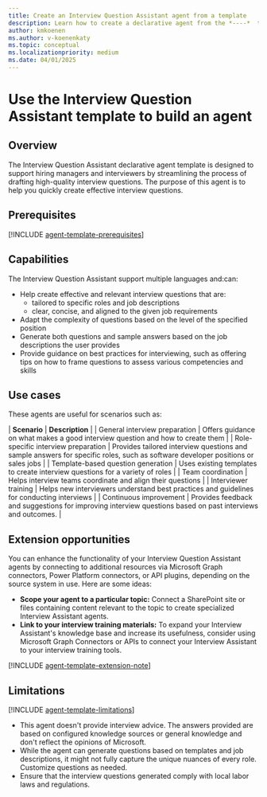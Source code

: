 ```yaml
---
title: Create an Interview Question Assistant agent from a template
description: Learn how to create a declarative agent from the *----*  template in Copilot Studio agent builder
author: kmkoenen
ms.author: v-koenenkaty
ms.topic: conceptual
ms.localizationpriority: medium
ms.date: 04/01/2025
---
```


# Use the Interview Question Assistant template to build an agent

## Overview

The Interview Question Assistant declarative agent template is designed to support hiring managers and interviewers by streamlining the process of drafting high-quality interview questions. The purpose of this agent is to help you quickly create effective interview questions.

## Prerequisites

[!INCLUDE [agent-template-prerequisites](includes/agent-template-prerequisites.md)]

## Capabilities

The Interview Question Assistant support multiple languages and:can:

- Help create effective and relevant interview questions that are:
    - tailored to specific roles and job descriptions
    - clear, concise, and aligned to the given job requirements
- Adapt the complexity of questions based on the level of the specified position
- Generate both questions and sample answers based on the job descriptions the user provides
- Provide guidance on best practices for interviewing, such as offering tips on how to frame questions to assess various competencies and skills

## Use cases

These agents are useful for scenarios such as:

| **Scenario** | **Description** |
| General interview preparation  | Offers guidance on what makes a good interview question and how to create them |
| Role-specific interview preparation | Provides tailored interview questions and sample answers for specific roles, such as software developer positions or sales jobs  |
| Template-based question generation   | Uses existing templates to create interview questions for a variety of roles |
| Team coordination   | Helps interview teams coordinate and align their questions  |
| Interviewer training   | Helps new interviewers understand best practices and guidelines for conducting interviews |
| Continuous improvement   | Provides feedback and suggestions for improving interview questions based on past interviews and outcomes. |

## Extension opportunities

You can enhance the functionality of your Interview Question Assistant agents by connecting to additional resources via Microsoft Graph connectors, Power Platform connectors, or API plugins, depending on the source system in use. Here are some ideas:

- **Scope your agent to a particular topic:** Connect a SharePoint site or files containing content relevant to the topic to create specialized Interview Assistant agents.
- **Link to your interview training materials:** To expand your Interview Assistant's knowledge base and increase its usefulness, consider using Microsoft Graph Connectors or APIs to connect your Interview Assistant to your interview training tools.

<!-- Note about IT involvement -->
[!INCLUDE [agent-template-extension-note](includes/agent-template-extension-note.md)]

## Limitations

[!INCLUDE [agent-template-limitations](includes/agent-template-limitations.md)]
- This agent doesn't provide interview advice. The answers provided are based on configured knowledge sources or general knowledge and don't reflect the opinions of Microsoft.
- While the agent can generate questions based on templates and job descriptions, it might not fully capture the unique nuances of every role. Customize questions as needed.
- Ensure that the interview questions generated comply with local labor laws and regulations.
